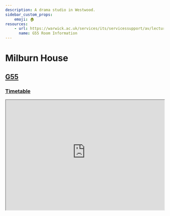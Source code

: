 ```yaml
---
description: A drama studio in Westwood.
sidebar_custom_props:
    emoji: 🏠
resources:
    - url: https://warwick.ac.uk/services/its/servicessupport/av/lecturerooms/roominformation/g55
      name: G55 Room Information
---
```


# Milburn House

## [G55](https://warwick.ac.uk/services/its/servicessupport/av/lecturerooms/roominformation/g55)

### [Timetable](https://timetablingmanagement.warwick.ac.uk/SWS2324/roomtimetable.asp?id=g55)

<iframe width="100%" height="350px" src="https://timetablingmanagement.warwick.ac.uk/SWS2324/roomtimetable.asp?id=g55"></iframe>

<!-- ### [Campus Map](https://campus.warwick.ac.uk/search/623c889d421e6f5928c0d3d2?projectId=warwick) -->

<!-- <iframe width="100%" height="600" src="https://campus.warwick.ac.uk/search/623c889d421e6f5928c0d3d2?projectId=warwick"></iframe> -->
